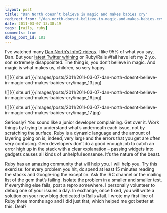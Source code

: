```yaml
---
layout: post
title: "Dan North doesn’t believe in magic and makes babies cry"
redirect_from: "/dan-north-doesnt-believe-in-magic-and-makes-babies-cry/"
date: 2011-03-07 13:38:49
tags: [rails, ruby]
comments: true
dblog_post_id: 181
---
```

I’ve watched many [Dan North’s InfoQ videos](http://www.infoq.com/author/Dan-North). I like 95% of what you say, Dan. But your [latest Twitter whining](http://twitter.com/tastapod) on Ruby/Rails #fail have left my 2 y.o. son extremely disappointed. The thing is, you don’t believe in magic. And magic is what makes us, children, so very happy.

![]({{ site.url }}/images/posts/2011/2011-03-07-dan-north-doesnt-believe-in-magic-and-makes-babies-cry/image_13.jpg)

![]({{ site.url }}/images/posts/2011/2011-03-07-dan-north-doesnt-believe-in-magic-and-makes-babies-cry/image_16.jpg)

![]({{ site.url }}/images/posts/2011/2011-03-07-dan-north-doesnt-believe-in-magic-and-makes-babies-cry/image_17.jpg)

Seriously? You sound like a junior developer complaining. Get over it. Work things by trying to understand what’s underneath each issue, not by scratching the surface. Ruby is a dynamic language and the amount of layering going on is, indeed, very large and the errors that you get are often very confusing. Gem developers don’t do a good enough job to catch an error high up in the stack with a clear explanation – passing widgets into gadgets causes all kinds of unhelpful nonsense. It’s the nature of the beast.

Ruby has an amazing community that will help you. I will help you. Try this exercise: for every problem you hit, do spend at least 15 minutes reading the stacks and Google-ing the exception. Ask the IRC channel or the mailing list of the gem that’s failing. Isolate the problem in a smaller and smaller test. If everything else fails, post a repro somewhere. I personally volunteer to debug one of your issues a day. In exchange, once fixed, you will write a solution on your new blog dedicated to Rails #fail. I wrote my first line of Ruby three months ago and I did just that, which helped me got better at this. Deal?
